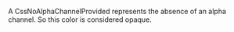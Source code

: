 A CssNoAlphaChannelProvided represents the absence of an alpha channel. So this color is considered opaque.